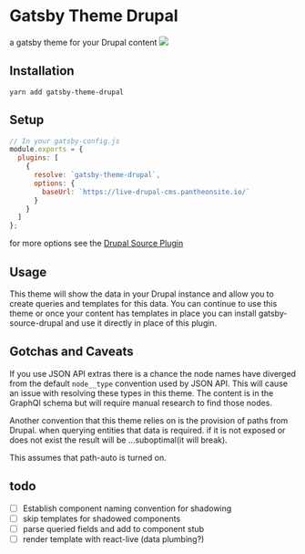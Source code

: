 # Gatsby Theme Drupal

a gatsby theme for your Drupal content
![](https://github.com/thirdandgrove/gatsby-theme-drupal/blob/master/readme-preview.png)

## Installation

`yarn add gatsby-theme-drupal`

## Setup

```javascript
// In your gatsby-config.js
module.exports = {
  plugins: [
    {
      resolve: `gatsby-theme-drupal`,
      options: {
        baseUrl: `https://live-drupal-cms.pantheonsite.io/`
      }
    }
  ]
};
```

for more options see the [Drupal Source Plugin](https://github.com/gatsbyjs/gatsby/tree/master/packages/gatsby-source-drupal)

## Usage

This theme will show the data in your Drupal instance and allow you to create queries and templates for this data. You can continue to use this theme or once your content has templates in place you can install gatsby-source-drupal and use it directly in place of this plugin.

## Gotchas and Caveats

If you use JSON API extras there is a chance the node names have diverged from the default `node__type` convention used by JSON API. This will cause an issue with resolving these types in this theme. The content is in the GraphQl schema but will require manual research to find those nodes.

Another convention that this theme relies on is the provision of paths from Drupal. when querying entities that data is required. if it is not exposed or does not exist the result will be ...suboptimal(it will break).

This assumes that path-auto is turned on.

## todo

- [ ] Establish component naming convention for shadowing
- [ ] skip templates for shadowed components
- [ ] parse queried fields and add to component stub
- [ ] render template with react-live (data plumbing?)
